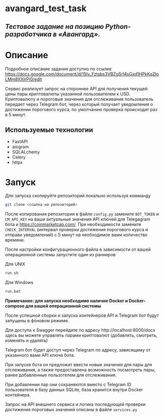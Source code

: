 # avangard_test_task
## _Тестовое задание на позицию Python-разработчика в «Авангард»._

# Описание

Подробное описание задания доступно по ссылке https://docs.google.com/document/d/15lv_Fztsbs3VBZgSrI4sGxd1HPkKqZIpLMm8XXIrPj0/edit

Сервис реализует запрос на стороннее API для получения текущей цены пары криптовалюты указанной пользователем к USD. Криптовалюту и пороговые значения для отслеживания пользователь передает через Telegram бот, через который получает уведомления о достижении порогового курса, по умолчанию проверка происходит раз в 5 минут.

## Используемые технологии 
- FastAPI
- aiogram
- SQLALchemy
- Celery
- httpx

# Запуск

Для запуска скопируйте репозиторий локально используя комманду 

``` sh 
git clone <ссылка на репозиторий>
```
После копирования репозитория в файле ``` config.py ``` замените ``` BOT_TOKEN ``` и ``` CM_API_KEY ``` на ваши актуальные значения API ключей для Telegagram бота и https://coinmarketcap.com/. При необходимости замените ``` CHECK_INTERVAL ``` (интервал проверки достижения порогового курса и отправи уведомлений) с 5 минут на необходимое вами количество времени. 

После настройки конфигурационного файла в зависимости от вашей операционной системы запустите один из раннеров 

Для UNIX 

``` sh
run.sh
```

Для Windows

``` sh
run.bat
```

__Примечание: для запуска необходимо наличие Docker и Docker-compose для вашей операционной системы__

После успешной сборки и запуска контейнеров API и Telegram бот будут запущены в фоновом режиме.

Для доступа к Swagger перейдите по адресу http://localhost:8000/docs здесь вы можете управлять парами криптовалют (добавлять, смотреть, изменять и удалять) 

Telegram бот будет доступ через Telegram по адресу, зависящему от указанного вами API ключа бота. 

При запуске бота он предложит ввести новые значения для пары для отслеживания, а также предоставлена возможность посмотреть пары, ранее добавленные пользотелем для отслеживания. 

При добавлении пар они сохраняются вместо с Telegram ID пользователя в базу данных SQLite, база хранится внутри Docker контейнера.

Запрос на API внешнего сервиса и логика последующей проверки достижения пороговых значений описаны в файле ```services.py```

